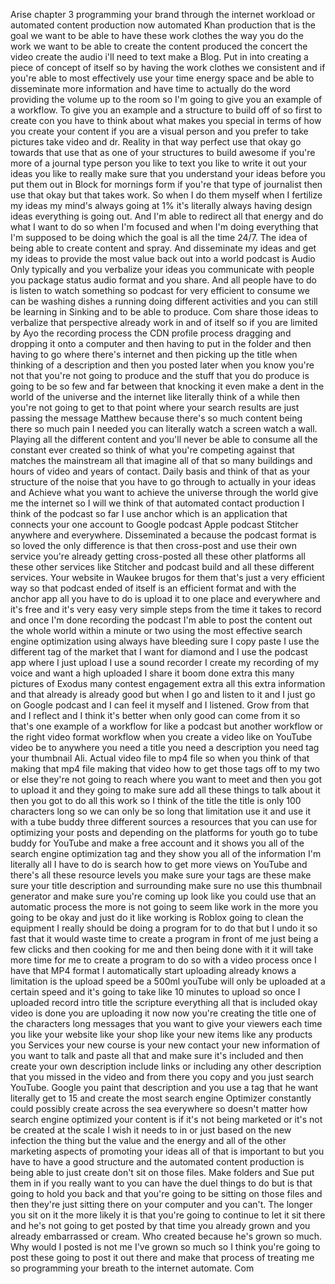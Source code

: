 Arise chapter 3 programming your brand through the internet workload or automated content production now automated Khan production that is the goal we want to be able to have these work clothes the way you do the work we want to be able to create the content produced the concert the video create the audio i'll need to text make a Blog. Put in into creating a piece of concept of itself so by having the work clothes we consistent and if you're able to most effectively use your time energy space and be able to disseminate more information and have time to actually do the word providing the volume up to the room so I'm going to give you an example of a workflow. To give you an example and a structure to build off of so first to create con you have to think about what makes you special in terms of how you create your content if you are a visual person and you prefer to take pictures take video and dr. Reality in that way perfect use that okay go towards that use that as one of your structures to build awesome if you're more of a journal type person you like to text you like to write it out your ideas you like to really make sure that you understand your ideas before you put them out in Block for mornings form if you're that type of journalist then use that okay but that takes work. So when I do them myself when I fertilize my ideas my mind's always going at 1% it's literally always having design ideas everything is going out. And I'm able to redirect all that energy and do what I want to do so when I'm focused and when I'm doing everything that I'm supposed to be doing which the goal is all the time 24/7. The idea of being able to create content and spray. And disseminate my ideas and get my ideas to provide the most value back out into a world podcast is Audio Only typically and you verbalize your ideas you communicate with people you package status audio format and you share. And all people have to do is listen to watch something so podcast for very efficient to consume we can be washing dishes a running doing different activities and you can still be learning in Sinking and to be able to produce. Com share those ideas to verbalize that perspective already work in and of itself so if you are limited by Ayo the recording process the CDN profile process dragging and dropping it onto a computer and then having to put in the folder and then having to go where there's internet and then picking up the title when thinking of a description and then you posted later when you know you're not that you're not going to produce and the stuff that you do produce is going to be so few and far between that knocking it even make a dent in the world of the universe and the internet like literally think of a while then you're not going to get to that point where your search results are just passing the message Matthew because there's so much content being there so much pain I needed you can literally watch a screen watch a wall. Playing all the different content and you'll never be able to consume all the constant ever created so think of what you're competing against that matches the mainstream all that imagine all of that so many buildings and hours of video and years of contact. Daily basis and think of that as your structure of the noise that you have to go through to actually in your ideas and Achieve what you want to achieve the universe through the world give me the internet so I will we think of that automated contact production I think of the podcast so far I use anchor which is an application that connects your one account to Google podcast Apple podcast Stitcher anywhere and everywhere. Disseminated a because the podcast format is so loved the only difference is that then cross-post and use their own service you're already getting cross-posted all these other platforms all these other services like Stitcher and podcast build and all these different services. Your website in Waukee brugos for them that's just a very efficient way so that podcast ended of itself is an efficient format and with the anchor app all you have to do is upload it to one place and everywhere and it's free and it's very easy very simple steps from the time it takes to record and once I'm done recording the podcast I'm able to post the content out the whole world within a minute or two using the most effective search engine optimization using always have bleeding sure I copy paste I use the different tag of the market that I want for diamond and I use the podcast app where I just upload I use a sound recorder I create my recording of my voice and want a high uploaded I share it boom done extra this many pictures of Exodus many contest engagement extra all this extra information and that already is already good but when I go and listen to it and I just go on Google podcast and I can feel it myself and I listened. Grow from that and I reflect and I think it's better when only good can come from it so that's one example of a workflow for like a podcast but another workflow or the right video format workflow when you create a video like on YouTube video be to anywhere you need a title you need a description you need tag your thumbnail Ali. Actual video file to mp4 file so when you think of that making that mp4 file making that video how to get those tags off to my two or else they're not going to reach where you want to meet and then you got to upload it and they going to make sure add all these things to talk about it then you got to do all this work so I think of the title the title is only 100 characters long so we can only be so long that limitation use it and use it with a tube buddy three different sources a resources that you can use for optimizing your posts and depending on the platforms for youth go to tube buddy for YouTube and make a free account and it shows you all of the search engine optimization tag and they show you all of the information I'm literally all I have to do is search how to get more views on YouTube and there's all these resource levels you make sure your tags are these make sure your title description and surrounding make sure no use this thumbnail generator and make sure you're coming up look like you could use that an automatic process the more is not going to seem like work in the more you going to be okay and just do it like working is Roblox going to clean the equipment I really should be doing a program for to do that but I undo it so fast that it would waste time to create a program in front of me just being a few clicks and then cooking for me and then being done with it it will take more time for me to create a program to do so with a video process once I have that MP4 format I automatically start uploading already knows a limitation is the upload speed be a 500ml youTube will only be uploaded at a certain speed and it's going to take like 10 minutes to upload so once I uploaded record intro title the scripture everything all that is included okay video is done you are uploading it now now you're creating the title one of the characters long messages that you want to give your viewers each time you like your website like your shop like your new items like any products you Services your new course is your new contact your new information of you want to talk and paste all that and make sure it's included and then create your own description include links or including any other description that you missed in the video and from there you copy and you just search YouTube. Google you paint that description and you use a tag that he want literally get to 15 and create the most search engine Optimizer constantly could possibly create across the sea everywhere so doesn't matter how search engine optimized your content is if it's not being marketed or it's not be created at the scale I wish it needs to in or just based on the new infection the thing but the value and the energy and all of the other marketing aspects of promoting your ideas all of that is important to but you have to have a good structure and the automated content production is being able to just create don't sit on those files. Make folders and Sue put them in if you really want to you can have the duel things to do but is that going to hold you back and that you're going to be sitting on those files and then they're just sitting there on your computer and you can't. The longer you sit on it the more likely it is that you're going to continue to let it sit there and he's not going to get posted by that time you already grown and you already embarrassed or cream. Who created because he's grown so much. Why would I posted is not me I've grown so much so I think you're going to post these going to post it out there and make that process of treating me so programming your breath to the internet automate. Com
